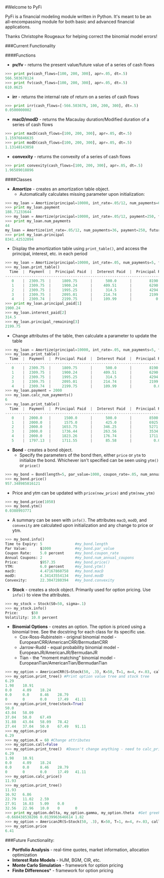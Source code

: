 #Welcome to PyFi

PyFi is a financial modeling module written in Python. It's meant to be an all-encompassing module for both basic
and advanced financial applications.

Thanks Christophe Rougeaux for helping correct the binomial model errors!

###Current Functionality

####Functions

* **pv/fv** - returns the present value/future value of a series of cash flows
```python
>>> print pv(cash_flows=[100, 200, 300], apr=.05, dt=.5)
566.503678124
>>> print fv(cash_flows=[100, 200, 300], apr=.05, dt=.5)
610.0625
```

* **irr** - returns the internal rate of return on a series of cash flows
```python
>>> print irr(cash_flows=[-566.503678, 100, 200, 300], dt=.5)
0.0500000002
```

* **macD/modD** - returns the Macaulay duration/Modified duration of a series of cash flows
```python
>>> print macD(cash_flows=[100, 200, 300], apr=.05, dt=.5)
1.15976846635
>>> print modD(cash_flows=[100, 200, 300], apr=.05, dt=.5)
1.13148143058
```

* **convexity** - returns the convexity of a series of cash flows
```python
>>> print convexity(cash_flows=[100, 200, 300], apr=.05, dt=.5)
1.96589018896
```

####Classes

* **Amortize** - creates an amortization table object.
  * Automatically calculates missing parameter upon initialization:
```python
>>> my_loan = Amortize(principal=10000, int_rate=.05/12, num_payments=60, future_value=0)
>>> print my_loan.payment
188.71233644
>>> my_loan = Amortize(principal=10000, int_rate=.05/12, payment=250, future_value=0)
>>> print my_loan.num_payments
44
my_loan = Amortize(int_rate=.05/12, num_payments=36, payment=250, future_value=0)
>>> print my_loan.principal
8341.42532094
```
  * Display the amortization table using `print_table()`, and access the principal, interest, etc. in each period
```python
>>> my_loan = Amortize(principal=10000, int_rate=.05, num_payments=5, future_value=0)
>>> my_loan.print_table()
  Time  |  Payment  |  Principal Paid  |  Interest Paid  |  Principal Remaining
---------------------------------------------------------------------------------
   0    |  2309.75  |     1809.75      |      500.0      |        8190.25
   1    |  2309.75  |     1900.24      |     409.51      |        6290.01
   2    |  2309.75  |     1995.25      |      314.5      |        4294.76
   3    |  2309.75  |     2095.01      |     214.74      |        2199.75
   4    |  2309.74  |     2199.75      |     109.99      |           0
>>> print my_loan.principal_paid[1]
1900.24
>>> my_loan.interest_paid[2]
314.5
>>> my_loan.principal_remaining[3]
2199.75
```
  * Change attributes of the table, then calculate a parameter to update the table
```python
>>> my_loan = Amortize(principal=10000, int_rate=.05, num_payments=5, future_value=0)
>>> my_loan.print_table()
  Time  |  Payment  |  Principal Paid  |  Interest Paid  |  Principal Remaining
---------------------------------------------------------------------------------
   0    |  2309.75  |     1809.75      |      500.0      |        8190.25
   1    |  2309.75  |     1900.24      |     409.51      |        6290.01
   2    |  2309.75  |     1995.25      |      314.5      |        4294.76
   3    |  2309.75  |     2095.01      |     214.74      |        2199.75
   4    |  2309.74  |     2199.75      |     109.99      |          0.0
>>> my_loan.payment = 2000
>>> my_loan.calc_num_payments()
6
>>> my_loan.print_table()
  Time  |  Payment  |  Principal Paid  |  Interest Paid  |  Principal Remaining
---------------------------------------------------------------------------------
   0    |  2000.0   |      1500.0      |      500.0      |        8500.0
   1    |  2000.0   |      1575.0      |      425.0      |        6925.0
   2    |  2000.0   |     1653.75      |     346.25      |        5271.25
   3    |  2000.0   |     1736.44      |     263.56      |        3534.81
   4    |  2000.0   |     1823.26      |     176.74      |        1711.55
   5    |  1797.13  |     1711.55      |      85.58      |          0.0
```
* **Bond** - creates a bond object.
  * Specify the parameters of the bond then, either `price` or `ytm` to initialize the bond. Whichever isn't specified
  can be seen using `ytm()` or `price()`
```python
>>> my_bond = Bond(length=5, par_value=1000, coupon_rate=.05, num_annual_coupons=2, ytm=.06)
>>> my_bond.price()
957.348985816121
```
  * Price and ytm can be updated with `price(new_price)` and `ytm(new_ytm)`
```python
>>> my_bond.price(1050)
>>> my_bond.ytm()
0.0388993771
```
  * A summary can be seen with `info()`. The attributes `macD`, `modD`, and `convexity` are calculated upon
  initialization and any change to price or ytm.
```python
>>> my_bond.info()
Time to Expiry: 5               #my_bond.length
Par Value:      $1000           #my_bond.par_value
Coupon Rate:    5.0 percent     #my_bond.coupon_rate
Annual Coupons: 2               #my_bond.num_annual_coupons
Price:          $957.35         #my_bond.price()
YTM:            6.0 percent     #my_bond.ytm()
macD:           4.47167860758   #my_bond.macD
modD:           4.34143554134   #my_bond.modD
Convexity:      22.3047280394   #my_bond.convexity
```

* **Stock** - creates a stock object. Primarily used for option pricing. Use `info()` to view the attributes.
```python
>>> my_stock = Stock(S0=50, sigma=.1)
>>> my_stock.info()
Price:      $50
Volatility: 10.0 percent
```

* **Binomial Options** - creates an option. The option is priced using a binomial tree. See the docstring
for each class for its specific use.
  * Cox-Ross-Rubinstein - original binomial model -  EuropeanCRR/AmericanCRR/BermudanCRR
  * Jarrow-Rudd - equal probability binomial model - EuropeanJR/AmericanJR/BermudanJR
  * Tian - the "moment matching" binomial model - EuropeanTian/AmericanTian/BermudanTian
```python
>>> my_option = AmericanCRR(S=Stock(50, .3), K=50, T=1, n=4, r=.03, call=True)
>>> my_option.print_tree() #Print option value tree and stock tree
6.29
1.98    10.91
0.0     4.09    18.24
0.0     0.0     8.46    28.79
0       0       0.0     17.49   41.11
>>> my_option.print_tree(stock=True)
50.0
43.04   58.09
37.04   50.0    67.49
31.88   43.04   58.09   78.42
27.44   37.04   50.0    67.49   91.11
>>> my_option.price
6.29
>>> my_option.K = 60 #Change attributes
>>> my_option.call=False
>>> my_option.print_tree()  #Doesn't change anything - need to calc_price
6.29
1.98    10.91
0.0     4.09    18.24
0.0     0.0     8.46    28.79
0       0       0.0     17.49   41.11
>>> my_option.calc_price()
11.93
>>> my_option.print_tree()
11.93
16.92   6.86
22.79   11.02   2.59
27.91   16.83   5.09    0.0
32.56   22.96   10.0    0       0
>>> print my_option.delta, my_option.gamma, my_option.theta  #Get greeks
-0.668438538206 0.0139963646614 1.82
>>> my_option = AmericanJR(S=Stock(50, .3), K=50, T=1, n=4, r=.03, call=True)
>>> my_option.price
6.41
```

###Future Functionality:

* **Portfolio Analysis** - real-time quotes, market information, allocation optimization
* **Interest Rate Models** - HJM, BGM, CIR, etc.
* **Monte Carlo Simulation** - framework for option pricing
* **Finite Differences*** - framework for option pricing




